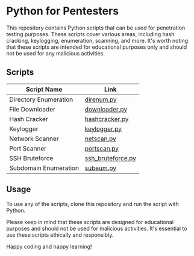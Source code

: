 # Python for Pentesters

This repository contains Python scripts that can be used for penetration testing purposes. These scripts cover various areas, including hash cracking, keylogging, enumeration, scanning, and more. It's worth noting that these scripts are intended for educational purposes only and should not be used for any malicious activities.

## Scripts

| Script Name | Link |
| ----------- | ---- |
| Directory Enumeration | [direnum.py](direnum.py) |
| File Downloader | [downloader.py](downloader.py) |
| Hash Cracker | [hashcracker.py](hashcracker.py) |
| Keylogger | [keylogger.py](keylogger.py) |
| Network Scanner | [netscan.py](netscan.py) |
| Port Scanner | [portscan.py](portscan.py) |
| SSH Bruteforce | [ssh_bruteforce.py](ssh_bruteforce.py) |
| Subdomain Enumeration | [subeum.py](subeum.py) |

## Usage

To use any of the scripts, clone this repository and run the script with Python.

Please keep in mind that these scripts are designed for educational purposes and should not be used for malicious activities. It's essential to use these scripts ethically and responsibly.

Happy coding and happy learning!
